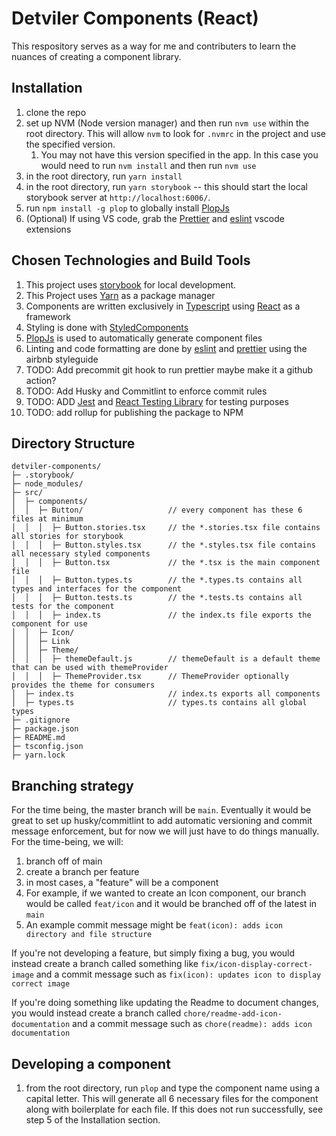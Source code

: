 # Detviler Components (React)

This respository serves as a way for me and contributers to learn the nuances of creating a component library. 

## Installation

1. clone the repo
2. set up NVM (Node version manager) and then run `nvm use` within the root directory. This will allow `nvm` to look for `.nvmrc` in the project and use the specified version.
   1. You may not have this version specified in the app. In this case you would need to run `nvm install` and then run `nvm use`
3. in the root directory, run `yarn install`
4. in the root directory, run `yarn storybook` -- this should start the local storybook server at `http://localhost:6006/`. 
5. run `npm install -g plop` to globally install [PlopJs](https://plopjs.com/)
6. (Optional) If using VS code, grab the [Prettier](https://marketplace.visualstudio.com/items?itemName=esbenp.prettier-vscode) and [eslint](https://marketplace.visualstudio.com/items?itemName=dbaeumer.vscode-eslint) vscode extensions

## Chosen Technologies and Build Tools

1. This project uses [storybook](https://storybook.js.org/) for local development. 
2. This Project uses [Yarn](https://yarnpkg.com/) as a package manager
3. Components are written exclusively in [Typescript](https://www.typescriptlang.org/) using [React](https://reactjs.org/) as a framework
4. Styling is done with [StyledComponents](https://styled-components.com/)
5. [PlopJs](https://plopjs.com/) is used to automatically generate component files
6. Linting and code formatting are done by [eslint](https://eslint.org/) and [prettier](https://prettier.io/) using the airbnb styleguide 
7. TODO: Add precommit git hook to run prettier maybe make it a github action?
8. TODO: Add Husky and Commitlint to enforce commit rules 
9. TODO: ADD [Jest](https://testing-library.com/docs/react-testing-library/intro/) and [React Testing Library](https://testing-library.com/docs/react-testing-library/intro/) for testing purposes
10. TODO: add rollup for publishing the package to NPM

## Directory Structure

```
detviler-components/
├─ .storybook/
├─ node_modules/
├─ src/
│  ├─ components/
│  │  ├─ Button/                   // every component has these 6 files at minimum
│  │  │  ├─ Button.stories.tsx     // the *.stories.tsx file contains all stories for storybook
│  │  │  ├─ Button.styles.tsx      // the *.styles.tsx file contains all necessary styled components
│  │  │  ├─ Button.tsx             // the *.tsx is the main component file
│  │  │  ├─ Button.types.ts        // the *.types.ts contains all types and interfaces for the component
│  │  │  ├─ Button.tests.ts        // the *.tests.ts contains all tests for the component
│  │  │  ├─ index.ts               // the index.ts file exports the component for use
│  │  ├─ Icon/
│  │  ├─ Link
│  │  ├─ Theme/
│  │  │  ├─ themeDefault.js        // themeDefault is a default theme that can be used with themeProvider
│  │  │  ├─ ThemeProvider.tsx      // ThemeProvider optionally provides the theme for consumers
│  ├─ index.ts                     // index.ts exports all components
│  ├─ types.ts                     // types.ts contains all global types
├─ .gitignore
├─ package.json
├─ README.md
├─ tsconfig.json
├─ yarn.lock
```

## Branching strategy

For the time being, the master branch will be `main`. Eventually it would be great to set up husky/commitlint to add automatic versioning and commit message enforcement, but for now we will just have to do things manually. For the time-being, we will:

1. branch off of main
2. create a branch per feature
3. in most cases, a "feature" will be a component
4. For example, if we wanted to create an Icon component, our branch would be called `feat/icon` and it would be branched off of the latest in `main`
5. An example commit message might be `feat(icon): adds icon directory and file structure`

If you're not developing a feature, but simply fixing a bug, you would instead create a branch called something like `fix/icon-display-correct-image` and a commit message such as `fix(icon): updates icon to display correct image`

If you're doing something like updating the Readme to document changes, you would instead create a branch called `chore/readme-add-icon-documentation` and a commit message such as `chore(readme): adds icon documentation`

## Developing a component
1. from the root directory, run `plop` and type the component name using a capital letter. This will generate all 6 necessary files for the component along with boilerplate for each file. If this does not run successfully, see step 5 of the Installation section. 